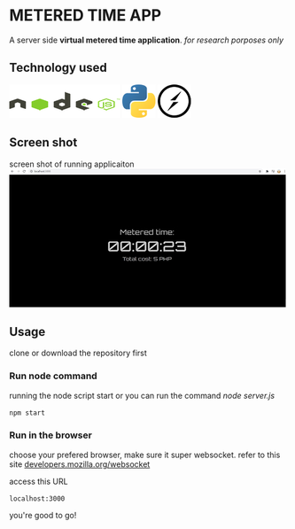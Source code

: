# METERED TIME APP

A server side **virtual metered time application**.
_for research porposes only_

## Technology used

![node js image](/images/nodejs.png) ![python image](/images/py.png) ![socket.io image](/images/socket.png)

## Screen shot

screen shot of running applicaiton
![node js image](/images/screenshot.jpg)

## Usage

clone or download the repository first

### Run node command

running the node script start or you can run the command _node server.js_

```bash
npm start
```

### Run in the browser

choose your prefered browser, make sure it super websocket. refer to this site [developers.mozilla.org/websocket](https://developer.mozilla.org/en-US/docs/Web/API/WebSockets_API)

access this URL

```
localhost:3000
```

you're good to go!
